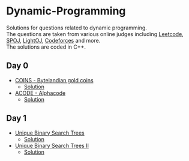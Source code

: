 # Dynamic-Programming
Solutions for questions related to dynamic programming. <br/>
The questions are taken from various online judges including [Leetcode](https://leetcode.com), [SPOJ](https://www.spoj.com/), [LightOJ](http://lightoj.com/), [Codeforces](https://codeforces.com/) and more.
<br/>
The solutions are coded in C++.<br/>

## Day 0 
* [COINS - Bytelandian gold coins](http://www.spoj.com/problems/COINS/)<br/>
  - [Solution](https://github.com/snigdha920/Dynamic-Programming/blob/main/Bytelandian%20gold%20coins.cpp)
* [ACODE - Alphacode](https://www.spoj.com/problems/ACODE/)
  - [Solution](https://github.com/snigdha920/Dynamic-Programming/blob/main/Alphacode.cpp)

## Day 1
* [Unique Binary Search Trees](https://leetcode.com/problems/unique-binary-search-trees/)
  - [Solution](https://github.com/snigdha920/Dynamic-Programming/blob/main/Unique%20Binary%20Search%20Trees.cpp)
* [Unique Binary Search Trees II](https://leetcode.com/problems/unique-binary-search-trees-ii/)<br/>
  - [Solution](https://github.com/snigdha920/Dynamic-Programming/blob/main/Unique%20Binary%20Search%20Trees%20II.cpp)
 
